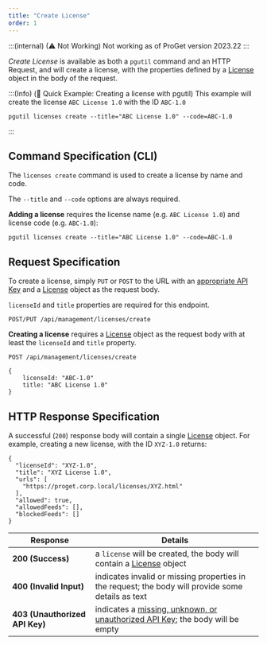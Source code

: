 ```yaml
---
title: "Create License"
order: 1
---
```


:::(internal) (⚠ Not Working)
Not working as of ProGet version 2023.22
:::

*Create License* is available as both a `pgutil` command and an HTTP Request, and will create a license, with the properties defined by a [License](/docs/proget/reference-api/proget-api-licenses#license-object) object in the body of the request.

:::(Info) (🚀 Quick Example: Creating a license with pgutil)
This example will create the license `ABC License 1.0` with the ID `ABC-1.0`
```
pgutil licenses create --title="ABC License 1.0" --code=ABC-1.0
```
:::

## Command Specification (CLI)
The `licenses create` command is used to create a license by name and code.

The `--title` and `--code` options are always required.

**Adding a license** requires the license name (e.g. `ABC License 1.0`) and license code (e.g. `ABC-1.0`):
```
pgutil licenses create --title="ABC License 1.0" --code=ABC-1.0
```

## Request Specification
To create a license, simply `PUT` or `POST` to the URL with an [appropriate API Key](/docs/proget/reference-api/proget-api-licenses#authentication) and a [License](/docs/proget/reference-api/proget-api-licenses#license-object) object as the request body.

`licenseId` and `title` properties are required for this endpoint.

```
POST/PUT /api/management/licenses/create
```

**Creating a license** requires a [License](/docs/proget/reference-api/proget-api-licenses#license-object) object as the request body with at least the `licenseId` and `title` property.

```
POST /api/management/licenses/create

{
    licenseId: "ABC-1.0"
    title: "ABC License 1.0"
}
```

## HTTP Response Specification
A successful (`200`) response body will contain a single [License](/docs/proget/reference-api/proget-api-licenses#license-object) object. For example, creating a new license, with the ID `XYZ-1.0` returns:

```
{
  "licenseId": "XYZ-1.0",
  "title": "XYZ License 1.0",
  "urls": [
    "https://proget.corp.local/licenses/XYZ.html"
  ],
  "allowed": true,
  "allowedFeeds": [],
  "blockedFeeds": []
}
```

| Response | Details |
|---|---|
| **200 (Success)** | a `license` will be created, the body will contain a [License](/docs/proget/reference-api/proget-api-licenses#license-object) object |
| **400 (Invalid Input)** | indicates invalid or missing properties in the request; the body will provide some details as text |
| **403 (Unauthorized API Key)** | indicates a [missing, unknown, or unauthorized API Key](/docs/proget/reference-api/proget-api-licenses#authentication); the body will be empty |